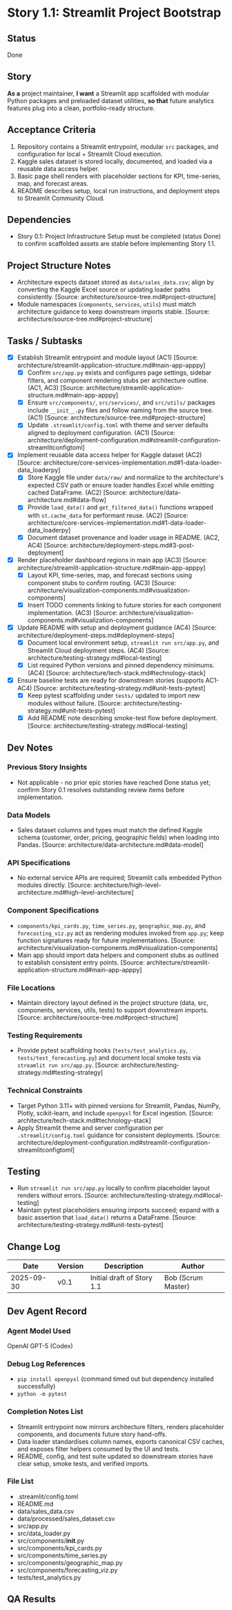 # Story 1.1: Streamlit Project Bootstrap

## Status
Done

## Story
**As a** project maintainer,
**I want** a Streamlit app scaffolded with modular Python packages and preloaded dataset utilities,
**so that** future analytics features plug into a clean, portfolio-ready structure.

## Acceptance Criteria
1. Repository contains a Streamlit entrypoint, modular `src` packages, and configuration for local + Streamlit Cloud execution.
2. Kaggle sales dataset is stored locally, documented, and loaded via a reusable data access helper.
3. Basic page shell renders with placeholder sections for KPI, time-series, map, and forecast areas.
4. README describes setup, local run instructions, and deployment steps to Streamlit Community Cloud.

## Dependencies
- Story 0.1: Project Infrastructure Setup must be completed (status Done) to confirm scaffolded assets are stable before implementing Story 1.1.

## Project Structure Notes
- Architecture expects dataset stored as `data/sales_data.csv`; align by converting the Kaggle Excel source or updating loader paths consistently. [Source: architecture/source-tree.md#project-structure]
- Module namespaces (`components`, `services`, `utils`) must match architecture guidance to keep downstream imports stable. [Source: architecture/source-tree.md#project-structure]

## Tasks / Subtasks
- [x] Establish Streamlit entrypoint and module layout (AC1) [Source: architecture/streamlit-application-structure.md#main-app-apppy]
  - [x] Confirm `src/app.py` exists and configures page settings, sidebar filters, and component rendering stubs per architecture outline. (AC1, AC3) [Source: architecture/streamlit-application-structure.md#main-app-apppy]
  - [x] Ensure `src/components/`, `src/services/`, and `src/utils/` packages include `__init__.py` files and follow naming from the source tree. (AC1) [Source: architecture/source-tree.md#project-structure]
  - [x] Update `.streamlit/config.toml` with theme and server defaults aligned to deployment configuration. (AC1) [Source: architecture/deployment-configuration.md#streamlit-configuration-streamlitconfigtoml]
- [x] Implement reusable data access helper for Kaggle dataset (AC2) [Source: architecture/core-services-implementation.md#1-data-loader-data_loaderpy]
  - [x] Store Kaggle file under `data/raw/` and normalize to the architecture's expected CSV path or ensure loader handles Excel while emitting cached DataFrame. (AC2) [Source: architecture/data-architecture.md#data-flow]
  - [x] Provide `load_data()` and `get_filtered_data()` functions wrapped with `st.cache_data` for performant reuse. (AC2) [Source: architecture/core-services-implementation.md#1-data-loader-data_loaderpy]
  - [x] Document dataset provenance and loader usage in README. (AC2, AC4) [Source: architecture/deployment-steps.md#3-post-deployment]
- [x] Render placeholder dashboard regions in main app (AC3) [Source: architecture/streamlit-application-structure.md#main-app-apppy]
  - [x] Layout KPI, time-series, map, and forecast sections using component stubs to confirm routing. (AC3) [Source: architecture/visualization-components.md#visualization-components]
  - [x] Insert TODO comments linking to future stories for each component implementation. (AC3) [Source: architecture/visualization-components.md#visualization-components]
- [x] Update README with setup and deployment guidance (AC4) [Source: architecture/deployment-steps.md#deployment-steps]
  - [x] Document local environment setup, `streamlit run src/app.py`, and Streamlit Cloud deployment steps. (AC4) [Source: architecture/testing-strategy.md#local-testing]
  - [x] List required Python versions and pinned dependency minimums. (AC4) [Source: architecture/tech-stack.md#technology-stack]
- [x] Ensure baseline tests are ready for downstream stories (supports AC1-AC4) [Source: architecture/testing-strategy.md#unit-tests-pytest]
  - [x] Keep pytest scaffolding under `tests/` updated to import new modules without failure. [Source: architecture/testing-strategy.md#unit-tests-pytest]
  - [x] Add README note describing smoke-test flow before deployment. [Source: architecture/testing-strategy.md#local-testing]

## Dev Notes
### Previous Story Insights
- Not applicable - no prior epic stories have reached Done status yet; confirm Story 0.1 resolves outstanding review items before implementation.

### Data Models
- Sales dataset columns and types must match the defined Kaggle schema (customer, order, pricing, geographic fields) when loading into Pandas. [Source: architecture/data-architecture.md#data-model]

### API Specifications
- No external service APIs are required; Streamlit calls embedded Python modules directly. [Source: architecture/high-level-architecture.md#high-level-architecture]

### Component Specifications
- `components/kpi_cards.py`, `time_series.py`, `geographic_map.py`, and `forecasting_viz.py` act as rendering modules invoked from `app.py`; keep function signatures ready for future implementations. [Source: architecture/visualization-components.md#visualization-components]
- Main app should import data helpers and component stubs as outlined to establish consistent entry points. [Source: architecture/streamlit-application-structure.md#main-app-apppy]

### File Locations
- Maintain directory layout defined in the project structure (data, src, components, services, utils, tests) to support downstream imports. [Source: architecture/source-tree.md#project-structure]

### Testing Requirements
- Provide pytest scaffolding hooks (`tests/test_analytics.py`, `tests/test_forecasting.py`) and document local smoke tests via `streamlit run src/app.py`. [Source: architecture/testing-strategy.md#testing-strategy]

### Technical Constraints
- Target Python 3.11+ with pinned versions for Streamlit, Pandas, NumPy, Plotly, scikit-learn, and include `openpyxl` for Excel ingestion. [Source: architecture/tech-stack.md#technology-stack]
- Apply Streamlit theme and server configuration per `.streamlit/config.toml` guidance for consistent deployments. [Source: architecture/deployment-configuration.md#streamlit-configuration-streamlitconfigtoml]

## Testing
- Run `streamlit run src/app.py` locally to confirm placeholder layout renders without errors. [Source: architecture/testing-strategy.md#local-testing]
- Maintain pytest placeholders ensuring imports succeed; expand with a basic assertion that `load_data()` returns a DataFrame. [Source: architecture/testing-strategy.md#unit-tests-pytest]

## Change Log
| Date       | Version | Description                | Author             |
|------------|---------|----------------------------|--------------------|
| 2025-09-30 | v0.1    | Initial draft of Story 1.1 | Bob (Scrum Master) |

## Dev Agent Record

### Agent Model Used
OpenAI GPT-5 (Codex)

### Debug Log References
- `pip install openpyxl` (command timed out but dependency installed successfully)
- `python -m pytest`

### Completion Notes List
- Streamlit entrypoint now mirrors architecture filters, renders placeholder components, and documents future story hand-offs.
- Data loader standardises column names, exports canonical CSV caches, and exposes filter helpers consumed by the UI and tests.
- README, config, and test suite updated so downstream stories have clear setup, smoke tests, and verified imports.

### File List
- .streamlit/config.toml
- README.md
- data/sales_data.csv
- data/processed/sales_dataset.csv
- src/app.py
- src/data_loader.py
- src/components/__init__.py
- src/components/kpi_cards.py
- src/components/time_series.py
- src/components/geographic_map.py
- src/components/forecasting_viz.py
- tests/test_analytics.py

## QA Results

